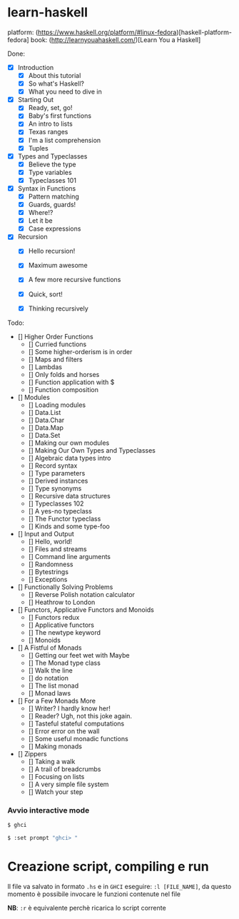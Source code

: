 # learn-haskell

platform: (https://www.haskell.org/platform/#linux-fedora)[haskell-platform-fedora]
book: (http://learnyouahaskell.com/)[Learn You a Haskell]

Done:
- [x] Introduction
  - [x] About this tutorial
  - [x] So what's Haskell?
  - [x] What you need to dive in  

- [x] Starting Out
  - [x] Ready, set, go!
  - [x] Baby's first functions
  - [x] An intro to lists
  - [x] Texas ranges
  - [x] I'm a list comprehension
  - [x] Tuples

- [x] Types and Typeclasses
  - [x] Believe the type
  - [x] Type variables
  - [x] Typeclasses 101

- [x] Syntax in Functions
  - [x] Pattern matching
  - [x] Guards, guards!
  - [x] Where!?
  - [x] Let it be
  - [x] Case expressions

- [x] Recursion
  - [x] Hello recursion!
  - [x] Maximum awesome
  - [x] A few more recursive functions
  - [x] Quick, sort!
  - [x] Thinking recursively


Todo:
- [] Higher Order Functions
  - [] Curried functions
  - [] Some higher-orderism is in order
  - [] Maps and filters
  - [] Lambdas
  - [] Only folds and horses
  - [] Function application with $
  - [] Function composition
- [] Modules
  - [] Loading modules
  - [] Data.List
  - [] Data.Char
  - [] Data.Map
  - [] Data.Set
  - [] Making our own modules
  - [] Making Our Own Types and Typeclasses
  - [] Algebraic data types intro
  - [] Record syntax
  - [] Type parameters
  - [] Derived instances
  - [] Type synonyms
  - [] Recursive data structures
  - [] Typeclasses 102
  - [] A yes-no typeclass
  - [] The Functor typeclass
  - [] Kinds and some type-foo
- [] Input and Output
  - [] Hello, world!
  - [] Files and streams
  - [] Command line arguments
  - [] Randomness
  - [] Bytestrings
  - [] Exceptions
- [] Functionally Solving Problems
  - [] Reverse Polish notation calculator
  - [] Heathrow to London
- [] Functors, Applicative Functors and Monoids
  - [] Functors redux
  - [] Applicative functors
  - [] The newtype keyword
  - [] Monoids
- [] A Fistful of Monads
  - [] Getting our feet wet with Maybe
  - [] The Monad type class
  - [] Walk the line
  - [] do notation
  - [] The list monad
  - [] Monad laws
- [] For a Few Monads More
  - [] Writer? I hardly know her!
  - [] Reader? Ugh, not this joke again.
  - [] Tasteful stateful computations
  - [] Error error on the wall
  - [] Some useful monadic functions
  - [] Making monads
- [] Zippers
  - [] Taking a walk
  - [] A trail of breadcrumbs
  - [] Focusing on lists
  - [] A very simple file system
  - [] Watch your step

### Avvio interactive mode

```bash
$ ghci
```

```bash
$ :set prompt "ghci> "
```

# Creazione script, compiling e run
Il file va salvato in formato `.hs`
e in `GHCI` eseguire: `:l [FILE_NAME]`, da questo momento è possibile invocare le funzioni contenute nel file

**NB**: `:r` è equivalente perchè ricarica lo script corrente
